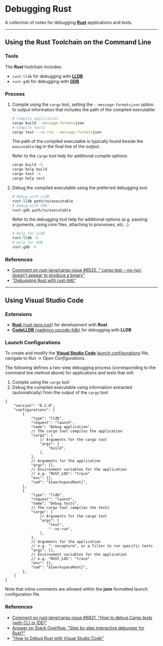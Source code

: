 # Debugging Rust

A collection of notes for debugging [**Rust**](https://www.rust-lang.org/) applications and tests.

---

## Using the Rust Toolchain on the Command Line

### Tools

The **Rust** toolchain includes:
- `rust-lldb` for debugging with [**LLDB**](https://lldb.llvm.org/)
- `rust-gdb` for debugging with [**GDB**](https://www.gnu.org/software/gdb/)

### Process

1. Compile using the `cargo` tool, setting the `--message-format=json` option to output information that includes the path of the compiled executable:

    ```bash
    # Compile application
    cargo build --message-format=json
    # Compile tests
    cargo test --no-run --message-format=json
    ```

    The path of the compiled executable is typically found beside the `executable` tag in the final line of the output.

    Refer to the `cargo` tool help for additional compile options:
    ```bash
    cargo build -h
    cargo help build
    cargo test -h
    cargo help test
    ```

2. Debug the compiled executable using the preferred debugging tool:

    ```bash
    # Debug with LLDB
    rust-lldb path/to/executable
    # Debug with GDB
    rust-gdb path/to/executable
    ```

    Refer to the debugging tool help for additional options (e.g. passing arguments, using core files, attaching to processes, etc...):
    ```bash
    # Help for LLDB
    rust-lldb -h
    # Help for GDB
    rust-gdb -h
    ```

### References

- [Comment on rust-lang/cargo issue #8525, "\`cargo test --no-run\` doesn't appear to produce a binary"](https://github.com/rust-lang/cargo/issues/8525#issuecomment-662116135)
- ["Debugging Rust with rust-lldb"](https://dev.to/bmatcuk/debugging-rust-with-rust-lldb-j1f)

---

## Using Visual Studio Code

### Extensions

- [**Rust** (rust-lang.rust)](https://marketplace.visualstudio.com/items?itemName=rust-lang.rust) for development with **Rust**
- [**CodeLLDB** (vadimcn.vscode-lldb)](https://marketplace.visualstudio.com/items?itemName=vadimcn.vscode-lldb) for debugging with **LLDB**

### Launch Configurations

To create and modify the [**Visual Studio Code**](https://code.visualstudio.com/) [launch configurations](https://code.visualstudio.com/docs/editor/debugging#_launch-configurations) file, navigate to *Run* -> *Open Configurations*.

The following defines a two-step debugging process (corresponding to the command line method above) for applications and tests that will:
1. Compile using the `cargo` tool
2. Debug the compiled executable using information extracted (automatically) from the output of the `cargo` tool

```
{
    "version": "0.2.0",
    "configurations": [
        {
            "type": "lldb",
            "request": "launch",
            "name": "Debug application",
            // The cargo tool compiles the application
            "cargo": {
                // Arguments for the cargo tool
                "args": [
                    "build",
                ],
            },
            // Arguments for the application
            "args": [],
            // Environment variables for the application
            // e.g. "RUST_LOG": "trace"
            "env": {},
            "cwd": "${workspaceRoot}",
        },
        {
            "type": "lldb",
            "request": "launch",
            "name": "Debug tests",
            // The cargo tool compiles the tests
            "cargo": {
                // Arguments for the cargo tool
                "args": [
                    "test",
                    "--no-run",
                ],
            },
            // Arguments for the application
            // e.g. "--nocapture", or a filter to run specific tests
            "args": [],
            // Environment variables for the application
            // e.g. "RUST_LOG": "trace"
            "env": {},
            "cwd": "${workspaceRoot}",
        },
    ]
}
```

Note that inline comments are allowed within the **json** formatted launch configuration file.

### References

- [Comment on rust-lang/cargo issue #6821, "How to debug Cargo tests (with CLI or IDE)"](https://github.com/rust-lang/cargo/issues/6821#issuecomment-479983260)
- [Answer on Stack Overflow, "Step by step interactive debugger for Rust?"](https://stackoverflow.com/a/52273254)
- ["How to Debug Rust with Visual Studio Code"](https://forrestthewoods.com/blog/how-to-debug-rust-with-visual-studio-code/)
